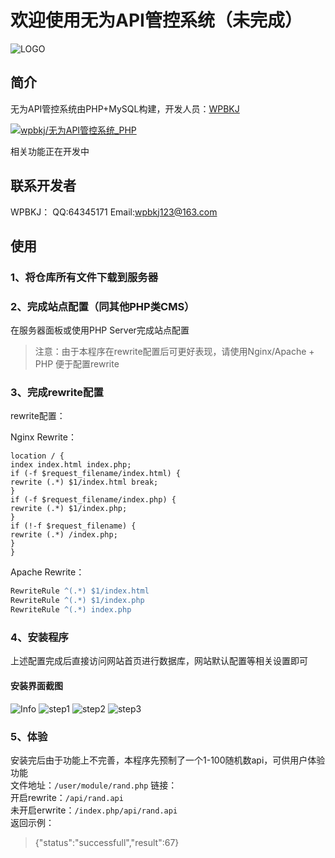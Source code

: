 # 欢迎使用无为API管控系统（未完成）
![LOGO](https://www.wpbkj.com/poxyapi/poxyapi.png)

## 简介

无为API管控系统由PHP+MySQL构建，开发人员：[WPBKJ](https://www.wpbkj.com/)

[![wpbkj/无为API管控系统_PHP](https://gitee.com/wpbkj/poxyapi/widgets/widget_card.svg?colors=4183c4,ffffff,ffffff,e3e9ed,666666,9b9b9b)](https://gitee.com/wpbkj/poxyapi)

相关功能正在开发中

## 联系开发者
WPBKJ：
QQ:64345171
Email:wpbkj123@163.com

## 使用

### 1、将仓库所有文件下载到服务器

### 2、完成站点配置（同其他PHP类CMS）
在服务器面板或使用PHP Server完成站点配置
> 注意：由于本程序在rewrite配置后可更好表现，请使用Nginx/Apache + PHP 便于配置rewrite

### 3、完成rewrite配置
rewrite配置：

Nginx Rewrite：
``` nginx
location / {
index index.html index.php;
if (-f $request_filename/index.html) {
rewrite (.*) $1/index.html break;
}
if (-f $request_filename/index.php) {
rewrite (.*) $1/index.php;
}
if (!-f $request_filename) {
rewrite (.*) /index.php;
}
}
```
Apache Rewrite：
``` apache
RewriteRule ^(.*) $1/index.html
RewriteRule ^(.*) $1/index.php
RewriteRule ^(.*) index.php
```
### 4、安装程序
上述配置完成后直接访问网站首页进行数据库，网站默认配置等相关设置即可
#### 安装界面截图
![Info](https://www.wpbkj.com/poxyapi/1.png)
![step1](https://www.wpbkj.com/poxyapi/2.png)
![step2](https://www.wpbkj.com/poxyapi/3.png)
![step3](https://www.wpbkj.com/poxyapi/4.png)

### 5、体验
安装完后由于功能上不完善，本程序先预制了一个1-100随机数api，可供用户体验功能  
文件地址：`/user/module/rand.php`
链接：  
开启rewrite：`/api/rand.api`  
未开启erwrite：`/index.php/api/rand.api`  
返回示例：  
> {"status":"successfull","result":67}



